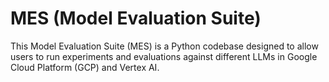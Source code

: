 # MES (Model Evaluation Suite)

This Model Evaluation Suite (MES) is a Python codebase designed to allow users to run experiments and evaluations against different LLMs in Google Cloud Platform (GCP) and Vertex AI. 